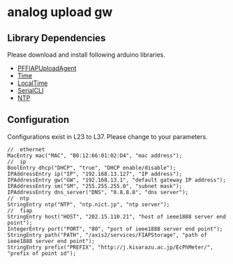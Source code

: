 # analog upload gw

## Library Dependencies

Please download and install following arduino libraries.

* [PFFIAPUploadAgent](https://github.com/PlantFactory/PFFIAPUploadAgent)
* [Time](https://github.com/PaulStoffregen/Time)
* [LocalTime](https://github.com/PlantFactory/LocalTimeLib)
* [SerialCLI](https://github.com/PlantFactory/SerialCLI)
* [NTP](https://github.com/PlantFactory/NTP)

## Configuration

Configurations exist in L23 to L37.
Please change to your parameters.


```
//  ethernet
MacEntry mac("MAC", "B0:12:66:01:02:D4", "mac address");
//  ip
BoolEntry dhcp("DHCP", "true", "DHCP enable/disable");
IPAddressEntry ip("IP", "192.168.13.127", "IP address");
IPAddressEntry gw("GW", "192.168.13.1", "default gateway IP address");
IPAddressEntry sm("SM", "255.255.255.0", "subnet mask");
IPAddressEntry dns_server("DNS", "8.8.8.8", "dns server");
//  ntp
StringEntry ntp("NTP", "ntp.nict.jp", "ntp server");
//  fiap
StringEntry host("HOST", "202.15.110.21", "host of ieee1888 server end point");
IntegerEntry port("PORT", "80", "port of ieee1888 server end point");
StringEntry path("PATH", "/axis2/services/FIAPStorage", "path of ieee1888 server end point");
StringEntry prefix("PREFIX", "http://j.kisarazu.ac.jp/EcPhMeter/", "prefix of point id");
```
